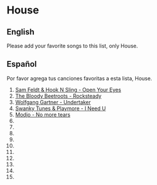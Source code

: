 
# House

## English
Please add your favorite songs to this list, only House. 

## Español
Por favor agrega tus canciones favoritas a esta lista, House.

1. [Sam Feldt & Hook N Sling - Open Your Eyes](https://www.youtube.com/watch?v=JB4OBcXklr4)
2. [The Bloody Beetroots - Rocksteady](https://www.youtube.com/watch?v=KSqttO3NtCg)
3. [Wolfgang Gartner - Undertaker](https://www.youtube.com/watch?v=OkvXO45XL-c)
4. [Swanky Tunes & Playmore - I Need U](https://www.youtube.com/watch?v=tZAWlprIMYk)
5. [Modjo - No more tears](https://www.youtube.com/watch?v=sqsFjwFgd04)
6. []()
7. []()
8. []()
9. []()
10. []()
11. []()
12. []()
13. []()
14. []()
15. []()
